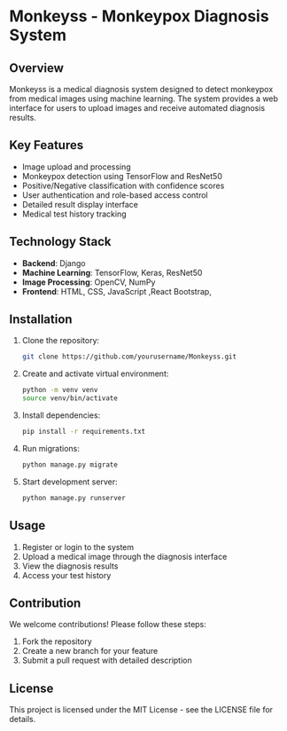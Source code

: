 # Monkeyss - Monkeypox Diagnosis System

## Overview
Monkeyss is a medical diagnosis system designed to detect monkeypox from medical images using machine learning. The system provides a web interface for users to upload images and receive automated diagnosis results.

## Key Features
- Image upload and processing
- Monkeypox detection using TensorFlow and ResNet50
- Positive/Negative classification with confidence scores
- User authentication and role-based access control
- Detailed result display interface
- Medical test history tracking

## Technology Stack
- **Backend**: Django
- **Machine Learning**: TensorFlow, Keras, ResNet50
- **Image Processing**: OpenCV, NumPy
- **Frontend**: HTML, CSS, JavaScript ,React Bootstrap,

## Installation
1. Clone the repository:
   ```bash
   git clone https://github.com/yourusername/Monkeyss.git
   ```
2. Create and activate virtual environment:
   ```bash
   python -m venv venv
   source venv/bin/activate
   ```
3. Install dependencies:
   ```bash
   pip install -r requirements.txt
   ```
4. Run migrations:
   ```bash
   python manage.py migrate
   ```
5. Start development server:
   ```bash
   python manage.py runserver
   ```

## Usage
1. Register or login to the system
2. Upload a medical image through the diagnosis interface
3. View the diagnosis results
4. Access your test history

## Contribution
We welcome contributions! Please follow these steps:
1. Fork the repository
2. Create a new branch for your feature
3. Submit a pull request with detailed description

## License
This project is licensed under the MIT License - see the LICENSE file for details.
